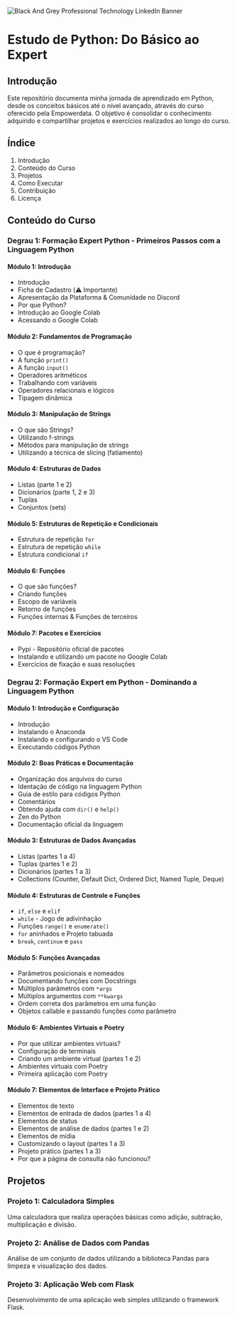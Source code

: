 
![Black And Grey Professional Technology LinkedIn Banner](https://github.com/user-attachments/assets/5e043506-4b5c-48d3-bd80-32ef61b9ab4e)
# Estudo de Python: Do Básico ao Expert 
## Introdução
Este repositório documenta minha jornada de aprendizado em Python, desde os conceitos básicos até o nível avançado, através do curso oferecido pela Empowerdata. O objetivo é consolidar o conhecimento adquirido e compartilhar projetos e exercícios realizados ao longo do curso.

## Índice
1. Introdução
2. Conteúdo do Curso
3. Projetos
4. Como Executar
5. Contribuição
6. Licença

## Conteúdo do Curso
### Degrau 1: Formação Expert Python - Primeiros Passos com a Linguagem Python
#### Módulo 1: Introdução
- Introdução
- Ficha de Cadastro (⚠️ Importante)
- Apresentação da Plataforma & Comunidade no Discord
- Por que Python?
- Introdução ao Google Colab
- Acessando o Google Colab

#### Módulo 2: Fundamentos de Programação
- O que é programação?
- A função `print()`
- A função `input()`
- Operadores aritméticos
- Trabalhando com variáveis
- Operadores relacionais e lógicos
- Tipagem dinâmica

#### Módulo 3: Manipulação de Strings
- O que são Strings?
- Utilizando f-strings
- Métodos para manipulação de strings
- Utilizando a técnica de slicing (fatiamento)

#### Módulo 4: Estruturas de Dados
- Listas (parte 1 e 2)
- Dicionários (parte 1, 2 e 3)
- Tuplas
- Conjuntos (sets)

#### Módulo 5: Estruturas de Repetição e Condicionais
- Estrutura de repetição `for`
- Estrutura de repetição `while`
- Estrutura condicional `if`

#### Módulo 6: Funções
- O que são funções?
- Criando funções
- Escopo de variáveis
- Retorno de funções
- Funções internas & Funções de terceiros

#### Módulo 7: Pacotes e Exercícios
- Pypi - Repositório oficial de pacotes
- Instalando e utilizando um pacote no Google Colab
- Exercícios de fixação e suas resoluções

### Degrau 2: Formação Expert em Python - Dominando a Linguagem Python
#### Módulo 1: Introdução e Configuração
- Introdução
- Instalando o Anaconda
- Instalando e configurando o VS Code
- Executando códigos Python

#### Módulo 2: Boas Práticas e Documentação
- Organização dos arquivos do curso
- Identação de código na linguagem Python
- Guia de estilo para códigos Python
- Comentários
- Obtendo ajuda com `dir()` e `help()`
- Zen do Python
- Documentação oficial da linguagem

#### Módulo 3: Estruturas de Dados Avançadas
- Listas (partes 1 a 4)
- Tuplas (partes 1 e 2)
- Dicionários (partes 1 a 3)
- Collections (Counter, Default Dict, Ordered Dict, Named Tuple, Deque)

#### Módulo 4: Estruturas de Controle e Funções
- `if`, `else` e `elif`
- `while` - Jogo de adivinhação
- Funções `range()` e `enumerate()`
- `for` aninhados e Projeto tabuada
- `break`, `continue` e `pass`

#### Módulo 5: Funções Avançadas
- Parâmetros posicionais e nomeados
- Documentando funções com Docstrings
- Múltiplos parâmetros com `*args`
- Múltiplos argumentos com `**kwargs`
- Ordem correta dos parâmetros em uma função
- Objetos callable e passando funções como parâmetro

#### Módulo 6: Ambientes Virtuais e Poetry
- Por que utilizar ambientes virtuais?
- Configuração de terminais
- Criando um ambiente virtual (partes 1 e 2)
- Ambientes virtuais com Poetry
- Primeira aplicação com Poetry

#### Módulo 7: Elementos de Interface e Projeto Prático
- Elementos de texto
- Elementos de entrada de dados (partes 1 a 4)
- Elementos de status
- Elementos de análise de dados (partes 1 e 2)
- Elementos de mídia
- Customizando o layout (partes 1 a 3)
- Projeto prático (partes 1 a 3)
- Por que a página de consulta não funcionou?

## Projetos
### Projeto 1: Calculadora Simples
Uma calculadora que realiza operações básicas como adição, subtração, multiplicação e divisão.

### Projeto 2: Análise de Dados com Pandas
Análise de um conjunto de dados utilizando a biblioteca Pandas para limpeza e visualização dos dados.

### Projeto 3: Aplicação Web com Flask
Desenvolvimento de uma aplicação web simples utilizando o framework Flask.


